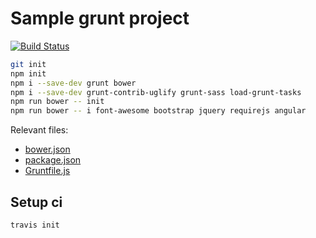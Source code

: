 # Sample grunt project

[![Build Status](https://travis-ci.com/GabLeRoux/local-grunt-example.svg?branch=master)](https://travis-ci.com/GabLeRoux/local-grunt-example)

```bash
git init
npm init
npm i --save-dev grunt bower
npm i --save-dev grunt-contrib-uglify grunt-sass load-grunt-tasks
npm run bower -- init
npm run bower -- i font-awesome bootstrap jquery requirejs angular
```

Relevant files:

* [bower.json](/bower.json)
* [package.json](/package.json)
* [Gruntfile.js](/Gruntfile.js)

## Setup ci

```bash
travis init
```